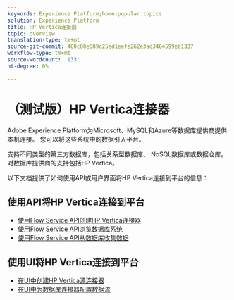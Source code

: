 ```yaml
---
keywords: Experience Platform;home;popular topics
solution: Experience Platform
title: HP Vertica连接器
topic: overview
translation-type: tm+mt
source-git-commit: 400c80e589c25ed1eefe262e3ad3404599eb1337
workflow-type: tm+mt
source-wordcount: '133'
ht-degree: 0%

---
```



# （测试版）HP Vertica连接器

Adobe Experience Platform为Microsoft、MySQL和Azure等数据库提供商提供本机连接。 您可以将这些系统中的数据引入平台。

支持不同类型的第三方数据库，包括关系型数据库、 NoSQL数据库或数据仓库。 对数据库提供商的支持包括HP Vertica。

以下文档提供了如何使用API或用户界面将HP Vertica连接到平台的信息：

## 使用API将HP Vertica连接到平台

- [使用Flow Service API创建HP Vertica连接器](../../tutorials/api/create/databases/hp-vertica.md)
- [使用Flow Service API浏览数据库系统](../../tutorials/api/explore/database-nosql.md)
- [使用Flow Service API从数据库收集数据](../../tutorials/api/collect/database-nosql.md)

## 使用UI将HP Vertica连接到平台

- [在UI中创建HP Vertica源连接器](../../tutorials/ui/create/databases/hp-vertica.md)
- [在UI中为数据库连接器配置数据流](../../tutorials/ui/dataflow/databases.md)